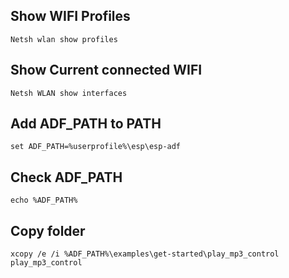 ## Show WIFI Profiles

```
Netsh wlan show profiles
```



## Show Current connected WIFI

```
Netsh WLAN show interfaces
```

## Add ADF_PATH to PATH
```
set ADF_PATH=%userprofile%\esp\esp-adf
```


## Check ADF_PATH
```
echo %ADF_PATH%
```

## Copy folder
```
xcopy /e /i %ADF_PATH%\examples\get-started\play_mp3_control play_mp3_control

```